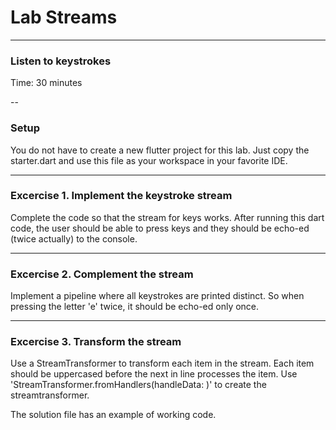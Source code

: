 # Lab Streams

---
### Listen to keystrokes
Time: 30 minutes

--
### Setup
You do not have to create a new flutter project for this lab. Just copy the starter.dart and use this file as your workspace in your favorite IDE.

---
### Excercise 1. Implement the keystroke stream
Complete the code so that the stream for keys works. After running this dart code, the user should be able to 
press keys and they should be echo-ed (twice actually) to the console.

---
### Excercise 2. Complement the stream
Implement a pipeline where all keystrokes are printed distinct. So when pressing the letter 'e' twice, it should be echo-ed only once.

---
### Excercise 3. Transform the stream
Use a StreamTransformer to transform each item in the stream. Each item should be uppercased before the next in line processes the item.
Use 'StreamTransformer.fromHandlers(handleData: )' to create the streamtransformer.

The solution file has an example of working code. 